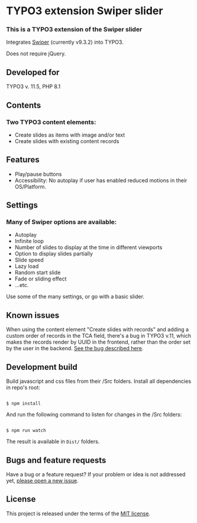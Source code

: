 # TYPO3 extension Swiper slider

### This is a TYPO3 extension of the Swiper slider
Integrates [Swiper](https://swiperjs.com/  "Swiper") (currently v9.3.2) into TYPO3.

Does not require jQuery.

## Developed for
TYPO3 v. 11.5, PHP 8.1

## Contents
### Two TYPO3 content elements:
* Create slides as items with image and/or text
* Create slides with existing content records

## Features
* Play/pause buttons
* Accessibility: No autoplay if user has enabled reduced motions in their OS/Platform.

## Settings
### Many of Swiper options are available:
* Autoplay
* Infinite loop
* Number of slides to display at the time in different viewports
* Option to display slides partially
* Slide speed
* Lazy load
* Random start slide
* Fade or sliding effect
* ...etc.

Use some of the many settings, or go with a basic slider.

## Known issues
When using the content element "Create slides with records" and adding a custom order of records in the TCA field, there's a bug in TYPO3 v.11, which makes the records render by UUID in the frontend, rather than the order set by the user in the backend. [See the bug described here](https://forge.typo3.org/issues/93760).

## Development build
Build javascript and css files from their /Src folders.
Install all dependencies in repo's root:

```

$ npm install

```
And run the following command to listen for changes in the /Src folders:

```

$ npm run watch

```

The result is available in `Dist/` folders.

## Bugs and feature requests

Have a bug or a feature request? If your problem or idea is not addressed yet, [please open a new issue](https://github.com/ku-kom/ku_swiper/issues).

## License
This project is released under the terms of the [MIT license](https://en.wikipedia.org/wiki/MIT_License).